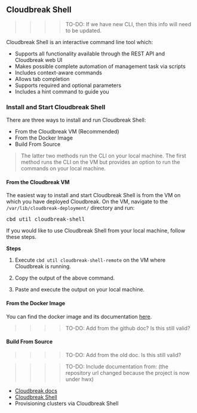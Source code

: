 ## Cloudbreak Shell  

>>>>TO-DO: If we have new CLI, then this info will need to be updated.

Cloudbreak Shell is an interactive command line tool which:

* Supports all functionality available through the REST API and Cloudbreak web UI
* Makes possible complete automation of management task via scripts
* Includes context-aware commands
* Allows tab completion
* Supports required and optional parameters
* Includes a hint command to guide you

### Install and Start Cloudbreak Shell 

There are three ways to install and run Cloudbreak Shell:

* From the Cloudbreak VM (Recommended) 
* From the Docker Image  
* Build From Source  

> The latter two methods run the CLI on your local machine. The first method runs the CLI on the VM but provides an option to run the commands on your local machine. 

#### From the Cloudbreak VM

The easiest way to install and start Cloudbreak Shell is from the VM on which you have deployed Cloudbreak. On the VM, navigate to the `/var/lib/cloudbreak-deployment/` directory and run:

<pre>cbd util cloudbreak-shell</pre>

If you would like to use Cloudbreak Shell from your local machine, follow these steps.

**Steps**

1. Execute `cbd util cloudbreak-shell-remote` on the VM where Cloudbreak is running.

2. Copy the output of the above command. 

3. Paste and execute the output on your local machine.

#### From the Docker Image

You can find the docker image and its documentation [here](https://github.com/hortonworks/docker-cloudbreak-shell).

>>>>TO-DO: Add from the github doc? Is this still valid? 

#### Build From Source

>>>>TO-DO: Add from the old doc. Is this still valid? 

>>>>TO-DO: Include documentation from: (the repository url changed because the project is now under hwx)

* [Cloudbreak docs](http://sequenceiq.com/cloudbreak-docs/latest/shell/) 
* [Cloudbreak Shell](https://github.com/sequenceiq/cloudbreak/tree/master/shell) 
* Provisioning clusters via Cloudbreak Shell 
